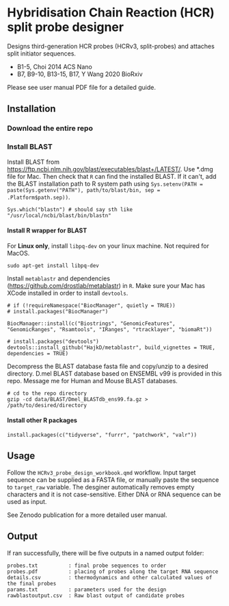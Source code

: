 # Hybridisation Chain Reaction (HCR) split probe designer

Designs third-generation HCR probes (HCRv3, split-probes) and attaches split initiator sequences.
* B1-5, Choi 2014 ACS Nano
* B7, B9-10, B13-15, B17, Y Wang 2020 BioRxiv 

Please see user manual PDF file for a detailed guide. 

## Installation

### Download the entire repo

### Install BLAST

Install BLAST from https://ftp.ncbi.nlm.nih.gov/blast/executables/blast+/LATEST/. Use *.dmg file for Mac. Then check that `R` can find the installed BLAST. If it can't, add the BLAST installation path to R system path using `Sys.setenv(PATH = paste(Sys.getenv("PATH"), path/to/blast/bin, sep = .Platform$path.sep))`.  

    Sys.which("blastn") # should say sth like "/usr/local/ncbi/blast/bin/blastn" 

#### Install R wrapper for BLAST

For **Linux only**, install `libpq-dev` on your linux machine. Not required for MacOS.  

    sudo apt-get install libpq-dev

Install `metablastr` and dependencies (https://github.com/drostlab/metablastr) in `R`. Make sure your Mac has XCode installed in order to install `devtools`.

    # if (!requireNamespace("BiocManager", quietly = TRUE))
    # install.packages("BiocManager")

    BiocManager::install(c("Biostrings", "GenomicFeatures", "GenomicRanges", "Rsamtools", "IRanges", "rtracklayer", "biomaRt"))

    # install.packages("devtools")
    devtools::install_github("HajkD/metablastr", build_vignettes = TRUE, dependencies = TRUE)

Decompress the BLAST database fasta file and copy/unzip to a desired directory. D.mel BLAST database based on ENSEMBL v99 is provided in this repo. Message me for Human and Mouse BLAST databases. 

    # cd to the repo directory
    gzip -cd data/BLAST/Dmel_BLASTdb_ens99.fa.gz > /path/to/desired/directory

#### Install other R packages

    install.packages(c("tidyverse", "furrr", "patchwork", "valr"))

## Usage

Follow the `HCRv3_probe_design_workbook.qmd` workflow. Input target sequence can be supplied as a FASTA file, or manually paste the sequence to `target_raw` variable. The desginer automatically removes empty characters and it is not case-sensitive. Either DNA or RNA sequence can be used as input. 

See Zenodo publication for a more detailed user manual.

## Output

If ran successfully, there will be five outputs in a named output folder:

    probes.txt          : final probe sequences to order
    probes.pdf          : placing of probes along the target RNA sequence
    details.csv         : thermodynamics and other calculated values of the final probes
    params.txt          : parameters used for the design
    rawblastoutput.csv  : Raw blast output of candidate probes 
